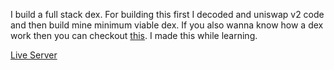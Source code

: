 I build a full stack dex. For building this first I decoded and uniswap v2 code and then build mine minimum viable dex.
If you also wanna know how a dex work then you can checkout [this](https://github.com/harendra-shakya/uniswap-unwrapped). I made this while learning.

[Live Server](https://dex-pink-two.vercel.app/)
